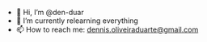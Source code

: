 - 👋 Hi, I’m @den-duar
- 🌱 I’m currently relearning everything
- 📫 How to reach me: dennis.oliveiraduarte@gmail.com

<!---
den-duar/den-duar is a ✨ special ✨ repository because its `README.md` (this file) appears on your GitHub profile.
You can click the Preview link to take a look at your changes.
--->
